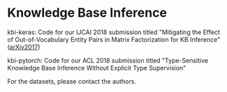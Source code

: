 # Knowledge Base Inference
kbi-keras: Code for our IJCAI 2018 submission titled "Mitigating the Effect of Out-of-Vocabulary Entity Pairs in Matrix Factorization for KB Inference" ([arXiv2017](https://arxiv.org/pdf/1706.00637.pdf))

kbi-pytorch: Code for our ACL 2018 submission titled "Type-Sensitive Knowledge Base Inference Without Explicit Type Supervision" 


For the datasets, please contact the authors. 


